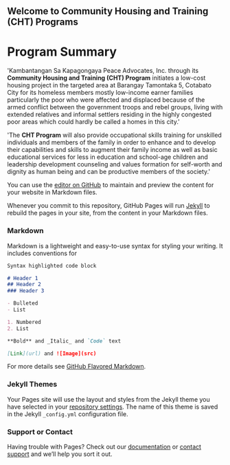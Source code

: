 ## Welcome to Community Housing and Training (CHT) Programs

# Program Summary

'Kambantangan Sa Kapagongaya Peace Advocates, Inc. through its **Community Housing and Training (CHT) Program** initiates a low-cost housing project in the targeted area at Barangay Tamontaka 5, Cotabato City for its homeless members mostly low-income earner families particularly the poor who were affected and displaced because of the armed conflict between the government troops and rebel groups, living with extended relatives and informal settlers residing in the highly congested poor areas which could hardly be called a homes in this city.'

'The **CHT Program** will also provide occupational skills training for unskilled individuals and members of the family in order to enhance and to develop their capabilities and skills to augment their family income as well as basic educational services for less in education and school-age children and leadership development counseling and values formation for self-worth and dignity as human being and can be productive members of the society.'

You can use the [editor on GitHub](https://github.com/KKPAI-chtprogram/hello-world/edit/master/README.md) to maintain and preview the content for your website in Markdown files.

Whenever you commit to this repository, GitHub Pages will run [Jekyll](https://jekyllrb.com/) to rebuild the pages in your site, from the content in your Markdown files.

### Markdown

Markdown is a lightweight and easy-to-use syntax for styling your writing. It includes conventions for

```markdown
Syntax highlighted code block

# Header 1
## Header 2
### Header 3

- Bulleted
- List

1. Numbered
2. List

**Bold** and _Italic_ and `Code` text

[Link](url) and ![Image](src)
```

For more details see [GitHub Flavored Markdown](https://guides.github.com/features/mastering-markdown/).

### Jekyll Themes

Your Pages site will use the layout and styles from the Jekyll theme you have selected in your [repository settings](https://github.com/KKPAI-chtprogram/hello-world/settings). The name of this theme is saved in the Jekyll `_config.yml` configuration file.

### Support or Contact

Having trouble with Pages? Check out our [documentation](https://help.github.com/categories/github-pages-basics/) or [contact support](https://github.com/contact) and we’ll help you sort it out.

